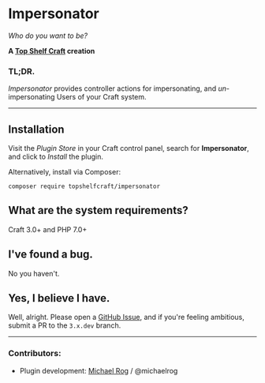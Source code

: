 # Impersonator

_Who do you want to be?_

**A [Top Shelf Craft](https://topshelfcraft.com) creation**  


### TL;DR.

_Impersonator_ provides controller actions for impersonating, and _un_-impersonating Users of your Craft system.

* * *


## Installation

Visit the _Plugin Store_ in your Craft control panel, search for **Impersonator**, and click to _Install_ the plugin.

Alternatively, install via Composer:
```
composer require topshelfcraft/impersonator
```


## What are the system requirements?

Craft 3.0+ and PHP 7.0+


## I've found a bug.

No you haven't.


## Yes, I believe I have.

Well, alright. Please open a [GitHub Issue](https://github.com/topshelfcraft/Impersonator/issues), and if you're feeling ambitious, submit a PR to the `3.x.dev` branch.


* * *

### Contributors:

  - Plugin development: [Michael Rog](http://michaelrog.com) / @michaelrog

